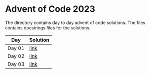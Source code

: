 # Advent of Code 2023
The directory contains day to day advent of code solutions. The files contains docstrings files for the solutions.

| Day | Solution |
| --- | -------- |
| Day 01 | [link](https://github.com/iantato/Advent-of-Code/blob/2015/Python/2023/Day%2001/trebuchet.py) |
| Day 02 | [link](https://github.com/iantato/Advent-of-Code/blob/2015/Python/2023/Day%2002/cube.py) |
| Day 03 | [link](https://github.com/iantato/Advent-of-Code/blob/2015/Python/2023/Day%2003/gondolas.py) |
